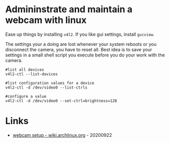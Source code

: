# Admininstrate and maintain a webcam with linux

Ease up things by installing `v4l2`.
If you like gui settings, install `gucview`.

The settings your a doing are lost whenever your system reboots or you disconnect the camera, you have to reset all.
Best idea is to save your settings in a small shell script you execute before you do your work with the camera.

```
#list all devices
v4l2-ctl --list-devices

#list configuration values for a device
v4l2-ctl -d /dev/video0 --list-ctrls

#configure a value
v4l2-ctl -d /dev/video0 --set-ctrl=brightness=128
```

# Links

* [webcam setup - wiki.archlinux.org](https://wiki.archlinux.org/index.php/Webcam_setup) - 20200922
